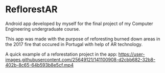 # ReflorestAR

Android app developed by myself for the final project of my Computer Engineering undergraduate course. 

This app was made with the purpose of reforesting burned down areas in the 2017 fire that occured in Portugal with help of AR technology.

A quick example of a reforestation project in the app:
https://user-images.githubusercontent.com/25649121/141100908-d2cbb682-32b8-402b-8c65-64b593b8e5cf.mp4


